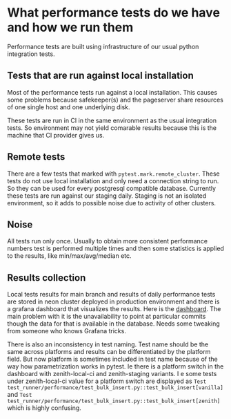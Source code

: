 # What performance tests do we have and how we run them

Performance tests are built using infrastructure of our usual python integration tests.

## Tests that are run against local installation

Most of the performance tests run against a local installation. This causes some problems because safekeeper(s) and the pageserver share resources of one single host and one underlying disk.

These tests are run in CI in the same environment as the usual integration tests. So environment may not yield comarable results because this is the machine that CI provider gives us.

## Remote tests

There are a few tests that marked with `pytest.mark.remote_cluster`. These tests do not use local installation and only need a connection string to run. So they can be used for every postgresql compatible database. Currently these tests are run against our staging daily. Staging is not an isolated environment, so it adds to possible noise due to activity of other clusters.

## Noise

All tests run only once. Usually to obtain more consistent performance numbers test is performed multiple times and then some statistics is applied to the results, like min/max/avg/median etc.

## Results collection

Local tests results for main branch and results of daily performance tests are stored in neon cluster deployed in production environment and there is a grafana dashboard that visualizes the results. Here is the [dashboard](https://observer.zenith.tech/d/DGKBm9Jnz/perf-test-results?orgId=1). The main problem with it is the unavailability to point at particular commits though the data for that is available in the database. Needs some tweaking from someone who knows Grafana tricks.

There is also an inconsistency in test naming. Test name should be the same across platforms and results can be differentiated by the platform field. But now platform is sometimes included in test name because of the way how parametrization works in pytest. Ie there is a platform switch in the dashboard with zenith-local-ci and zenith-staging variants. I e some tests under zenith-local-ci value for a platform switch are displayed as `Test test_runner/performance/test_bulk_insert.py::test_bulk_insert[vanilla]` and `Test test_runner/performance/test_bulk_insert.py::test_bulk_insert[zenith]` which is highly confusing.
